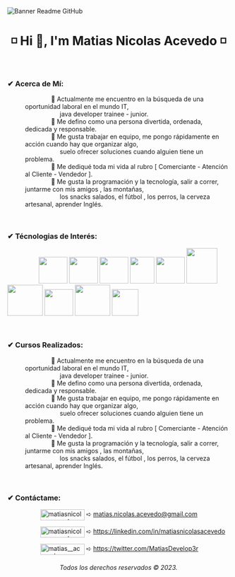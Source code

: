 <image align="center" src="https://i.ibb.co/KhrC5BQ/GITHUB.png" alt="Banner Readme GitHub">
  
<h1 align="center"> ◽ Hi 👋, I'm Matias Nicolas Acevedo ◽ </h1>

<br>
<h3 align="left">✔ Acerca de Mí:</h3>

<dl>

<dd>&nbsp;&nbsp;&nbsp;&nbsp;&nbsp;&nbsp;&nbsp;&nbsp;&nbsp;&nbsp;&nbsp;&nbsp;&nbsp;&nbsp; 🔸 Actualmente me encuentro en la búsqueda de una oportunidad laboral en el mundo IT,<br>
&nbsp;&nbsp;&nbsp;&nbsp;&nbsp;&nbsp;&nbsp;&nbsp;&nbsp;&nbsp;&nbsp;&nbsp;&nbsp;&nbsp;&nbsp;&nbsp;&nbsp;&nbsp;&nbsp; java developer trainee - junior.

<dd>&nbsp;&nbsp;&nbsp;&nbsp;&nbsp;&nbsp;&nbsp;&nbsp;&nbsp;&nbsp;&nbsp;&nbsp;&nbsp;&nbsp; 🔸 Me defino como una persona divertida, ordenada, dedicada y responsable.

<dd>&nbsp;&nbsp;&nbsp;&nbsp;&nbsp;&nbsp;&nbsp;&nbsp;&nbsp;&nbsp;&nbsp;&nbsp;&nbsp;&nbsp; 🔸 Me gusta trabajar en equipo, me pongo rápidamente en acción cuando hay que organizar algo,<br> 
&nbsp;&nbsp;&nbsp;&nbsp;&nbsp;&nbsp;&nbsp;&nbsp;&nbsp;&nbsp;&nbsp;&nbsp;&nbsp;&nbsp;&nbsp;&nbsp;&nbsp;&nbsp;&nbsp; suelo ofrecer soluciones cuando alguien tiene un problema.

<dd>&nbsp;&nbsp;&nbsp;&nbsp;&nbsp;&nbsp;&nbsp;&nbsp;&nbsp;&nbsp;&nbsp;&nbsp;&nbsp;&nbsp; 🔸 Me dediqué toda mi vida al rubro [ Comerciante - Atención al Cliente - Vendedor ].


<dd>&nbsp;&nbsp;&nbsp;&nbsp;&nbsp;&nbsp;&nbsp;&nbsp;&nbsp;&nbsp;&nbsp;&nbsp;&nbsp;&nbsp; 🔸 Me gusta la programación y la tecnología, salir a correr, juntarme con mis amigos , las montañas,<br>
&nbsp;&nbsp;&nbsp;&nbsp;&nbsp;&nbsp;&nbsp;&nbsp;&nbsp;&nbsp;&nbsp;&nbsp;&nbsp;&nbsp;&nbsp;&nbsp;&nbsp;&nbsp;&nbsp; los snacks salados, el fútbol , los perros, la cerveza artesanal, aprender Inglés.
</dl>
        
<br>
<h3 align="left">✔ Técnologias de Interés:</h3>

&nbsp;&nbsp;&nbsp;&nbsp;&nbsp;&nbsp;&nbsp;&nbsp;&nbsp;&nbsp;&nbsp;&nbsp;&nbsp;&nbsp;&nbsp;&nbsp;&nbsp;&nbsp;<img src="https://cdn.jsdelivr.net/gh/devicons/devicon/icons/html5/html5-original.svg" width="65" height="60"/>&nbsp;<img src="https://cdn.jsdelivr.net/gh/devicons/devicon/icons/css3/css3-original.svg" width="65" height="60"/>&nbsp;<img src="https://cdn.jsdelivr.net/gh/devicons/devicon/icons/bootstrap/bootstrap-original-wordmark.svg" width="65" height="60"/>&nbsp;<img src="https://i.ibb.co/yqV17bw/kisspng-react-javascript-redux-vue-js-angular-javascript-jquery-5bfa71f2d1fc87-538150021543139826860.png" width="55" height="60"/>&nbsp;<img src="https://cdn.jsdelivr.net/gh/devicons/devicon/icons/react/react-original-wordmark.svg" width="65" height="60"/>&nbsp;<img src="https://cdn.jsdelivr.net/gh/devicons/devicon/icons/java/java-original-wordmark.svg" width="70" height="80"/>&nbsp;<img src="https://cdn.jsdelivr.net/gh/devicons/devicon/icons/spring/spring-original-wordmark.svg" width="80" height="70"/>&nbsp;<img src="https://cdn.jsdelivr.net/gh/devicons/devicon/icons/git/git-original.svg" width="65" height="60"/>&nbsp;<img src="https://cdn.jsdelivr.net/gh/devicons/devicon/icons/mysql/mysql-original-wordmark.svg" width="80" height="70"/>&nbsp;<img src="https://www.vectorlogo.zone/logos/getpostman/getpostman-icon.svg" width="60" height="60"/>

<br>

<h3 align="left">✔ Cursos Realizados:</h3>

<dl>

<dd>&nbsp;&nbsp;&nbsp;&nbsp;&nbsp;&nbsp;&nbsp;&nbsp;&nbsp;&nbsp;&nbsp;&nbsp;&nbsp;&nbsp; 🔸 Actualmente me encuentro en la búsqueda de una oportunidad laboral en el mundo IT,<br>
&nbsp;&nbsp;&nbsp;&nbsp;&nbsp;&nbsp;&nbsp;&nbsp;&nbsp;&nbsp;&nbsp;&nbsp;&nbsp;&nbsp;&nbsp;&nbsp;&nbsp;&nbsp;&nbsp; java developer trainee - junior.

<dd>&nbsp;&nbsp;&nbsp;&nbsp;&nbsp;&nbsp;&nbsp;&nbsp;&nbsp;&nbsp;&nbsp;&nbsp;&nbsp;&nbsp; 🔸 Me defino como una persona divertida, ordenada, dedicada y responsable.

<dd>&nbsp;&nbsp;&nbsp;&nbsp;&nbsp;&nbsp;&nbsp;&nbsp;&nbsp;&nbsp;&nbsp;&nbsp;&nbsp;&nbsp; 🔸 Me gusta trabajar en equipo, me pongo rápidamente en acción cuando hay que organizar algo,<br> 
&nbsp;&nbsp;&nbsp;&nbsp;&nbsp;&nbsp;&nbsp;&nbsp;&nbsp;&nbsp;&nbsp;&nbsp;&nbsp;&nbsp;&nbsp;&nbsp;&nbsp;&nbsp;&nbsp; suelo ofrecer soluciones cuando alguien tiene un problema.

<dd>&nbsp;&nbsp;&nbsp;&nbsp;&nbsp;&nbsp;&nbsp;&nbsp;&nbsp;&nbsp;&nbsp;&nbsp;&nbsp;&nbsp; 🔸 Me dediqué toda mi vida al rubro [ Comerciante - Atención al Cliente - Vendedor ].


<dd>&nbsp;&nbsp;&nbsp;&nbsp;&nbsp;&nbsp;&nbsp;&nbsp;&nbsp;&nbsp;&nbsp;&nbsp;&nbsp;&nbsp; 🔸 Me gusta la programación y la tecnología, salir a correr, juntarme con mis amigos , las montañas,<br>
&nbsp;&nbsp;&nbsp;&nbsp;&nbsp;&nbsp;&nbsp;&nbsp;&nbsp;&nbsp;&nbsp;&nbsp;&nbsp;&nbsp;&nbsp;&nbsp;&nbsp;&nbsp;&nbsp; los snacks salados, el fútbol , los perros, la cerveza artesanal, aprender Inglés.
</dl>
        
<br>
<h3 align="left">✔ Contáctame:</h3>

<p>

&nbsp;&nbsp;&nbsp;&nbsp;&nbsp;&nbsp;&nbsp;&nbsp;&nbsp;&nbsp;&nbsp;&nbsp;&nbsp;&nbsp;&nbsp;&nbsp;&nbsp;&nbsp; <a href="mailto:matias.nicolas.acevedo@gmail.com" target="blank"><img align="center" src="https://img.shields.io/badge/Gmail-D14836?style=for-the-badge&logo=gmail&logoColor=white" alt="matiasnicolasacevedo" width="100" height="25"/></a>   ➪ matias.nicolas.acevedo@gmail.com

&nbsp;&nbsp;&nbsp;&nbsp;&nbsp;&nbsp;&nbsp;&nbsp;&nbsp;&nbsp;&nbsp;&nbsp;&nbsp;&nbsp;&nbsp;&nbsp;&nbsp;&nbsp; <a href="https://linkedin.com/in/matiasnicolasacevedo" target="blank"><img align="center" src="https://img.shields.io/badge/LinkedIn-0077B5?style=for-the-badge&logo=linkedin&logoColor=white" alt="matiasnicolasacevedo" width="100" height="25" target="blank"/></a> ➪ https://linkedin.com/in/matiasnicolasacevedo

&nbsp;&nbsp;&nbsp;&nbsp;&nbsp;&nbsp;&nbsp;&nbsp;&nbsp;&nbsp;&nbsp;&nbsp;&nbsp;&nbsp;&nbsp;&nbsp;&nbsp;&nbsp; <a href="https://twitter.com/MatiasDevelop3r" target="blank"><img align="center" src="https://img.shields.io/badge/Twitter-1DA1F2?style=for-the-badge&logo=twitter&logoColor=white" alt="matias__acevedo" width="100" height="25"/></a>  ➪ https://twitter.com/MatiasDevelop3r

</p>

<h6 align="center"> Todos los derechos reservados © 2023. </h6>
